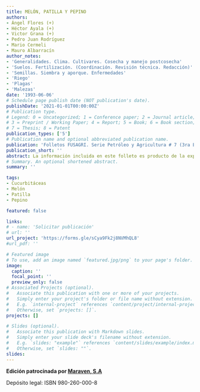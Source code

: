 ```yaml
---
title: MELÓN, PATILLA Y PEPINO
authors:
- Ángel Flores (+) 
- Héctor Ayala (+)
- Victor Grana (+)
- Pedro Juan Rodríguez
- Mario Cermeli
- Mauro Albarracín
author_notes:
- 'Generalidades. Clima. Cultivares. Cosecha y manejo postcosecha'
- 'Suelos. Fertilización. (Coordinación. Revisión técnica. Redacción)'
- 'Semillas. Siembra y aporque. Enfermedades'
- 'Riego'
- 'Plagas'
- 'Malezas'
date: '1993-06-06'
# Schedule page publish date (NOT publication's date).
publishDate: '2021-01-01T00:00:00Z'
# Publication type.
# Legend: 0 = Uncategorized; 1 = Conference paper; 2 = Journal article;
# 3 = Preprint / Working Paper; 4 = Report; 5 = Book; 6 = Book section;
# 7 = Thesis; 8 = Patent
publication_types: ['5']
# Publication name and optional abbreviated publication name.
publication: 'Folletos FUSAGRI. Serie Petróleo y Agricultura # 7 (3ra Edición)'
publication_short: ''
abstract: La información incluida en este folleto es producto de la experiencia acumulada en las labores de investigación y asistencia técnica a productores de melón, patilla y pepino realizados en diversas zonas del país, quienes nos han permitido realizar ensayos experimentales en sus fincas y nos han orientado con sus comentarios y consejos. Estas actividades fueron posibles gracias al apoyo financiero de Fundación Shell, Fundación Vollmer, Ministerio de Agricultura y Cría y MARAVEN.
# Summary. An optional shortened abstract.
summary: ''

tags:
- Cucurbitáceas
- Melón
- Patilla
- Pepino

featured: false

links:
# - name: 'Solicitar publicación'
# url: ''
url_project: 'https://forms.gle/sCya9Fk2j8NVMhQL8'
#url_pdf: ''

# Featured image
# To use, add an image named `featured.jpg/png` to your page's folder. 
image:
  caption: ''
  focal_point: ''
  preview_only: false
# Associated Projects (optional).
#   Associate this publication with one or more of your projects.
#   Simply enter your project's folder or file name without extension.
#   E.g. `internal-project` references `content/project/internal-project/index.md`.
#   Otherwise, set `projects: []`.
projects: []

# Slides (optional).
#   Associate this publication with Markdown slides.
#   Simply enter your slide deck's filename without extension.
#   E.g. `slides: "example"` references `content/slides/example/index.md`.
#   Otherwise, set `slides: ""`.
slides:
---
```

**Edición patrocinada por [Maraven, S.A](https://es.wikipedia.org/wiki/Maraven)**

Depósito legal: ISBN 980-260-000-8


